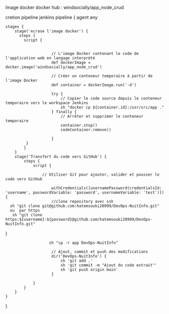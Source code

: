 Image docker docker hub : windsocially/app_node_crud


cretion pipeline jenkins 
 pipeline {
    agent any

    stages {
        stage('ecrase l'image docker') {
          steps {
            script {
                
                    
                        // L'image Docker contenant le code de l'application web en langage interprété
                        def dockerImage = docker.image('windsocially/app_node_crud')

                        // Créer un conteneur temporaire à partir de l'image Docker
                        def container = dockerImage.run('-d')

                        try {
                            // Copier le code source depuis le conteneur temporaire vers le workspace Jenkins
                            sh "docker cp ${container.id}:/usr/src/app ."
                        } finally {
                            // Arrêter et supprimer le conteneur temporaire
                            container.stop()
                            codeContainer.remove()
                            
                        }
             }     
            }
        }
        stage('Transfert du code vers GitHub') {
            steps {
                script {
                   
                    // Utiliser Git pour ajouter, valider et pousser le code vers GitHub
                  
                        withCredentials([usernamePassword(credentialsId: 'username', passwordVariable: 'password', usernameVariable: 'test')]) {    
                        //clone repository avec ssh 
      sh "git clone git@github.com:hatemsouki20999/DevOps-NuitInfo.git"
      ou  par https 
       sh "git clone https:${username}:${password}@github.com/hatemsouki20999/DevOps-NuitInfo.git"
      
}
                   
            
                       sh "cp -r app DevOps-NuitInfo"

                        // Ajout, commit et push des modifications
                        dir('DevOps-NuitInfo') {
                            sh 'git add .'
                            sh 'git commit -m "Ajout du code extrait"'
                            sh 'git push origin main'
                        }
                      
                }
            }
        }
    }
}
